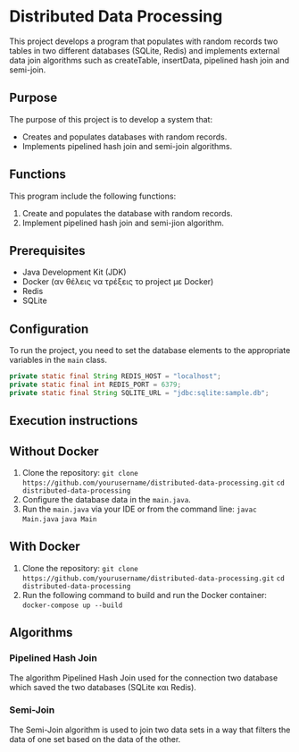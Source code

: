 # Distributed Data Processing

This project develops a program that populates with random records two tables in two different databases (SQLite, Redis) and implements external data join algorithms such as createTable, insertData, pipelined hash join and semi-join.

## Purpose

The purpose of this project is to develop a system that:
- Creates and populates databases with random records.
- Implements pipelined hash join and semi-join algorithms.

## Functions

This program include the following functions:
1. Create and populates the database with random records.
2. Implement pipelined hash join and semi-jion algorithm.

## Prerequisites

- Java Development Kit (JDK)
- Docker (αν θέλεις να τρέξεις το project με Docker)
- Redis
- SQLite

## Configuration

To run the project, you need to set the database elements to the appropriate variables in the `main` class.


```java 
private static final String REDIS_HOST = "localhost";
private static final int REDIS_PORT = 6379;
private static final String SQLITE_URL = "jdbc:sqlite:sample.db";
```
 

## Execution instructions

## Without Docker
1. Clone the repository: `git clone https://github.com/yourusername/distributed-data-processing.git`
`cd distributed-data-processing`
2. Configure the database data in the `main.java`.
3. Run the `main.java` via your IDE or from the command line:
`javac Main.java`
`java Main`

## With Docker
1. Clone the repository: `git clone https://github.com/yourusername/distributed-data-processing.git`
`cd distributed-data-processing`
2. Run the following command to build and run the Docker container: `docker-compose up --build`

## Algorithms
### Pipelined Hash Join
The algorithm Pipelined Hash Join used for the connection two database which saved the two databases (SQLite και Redis).

### Semi-Join
The Semi-Join algorithm is used to join two data sets in a way that filters the data of one set based on the data of the other.
